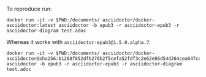 To reproduce run:

    docker run -it -v $PWD:/documents/ asciidoctor/docker-asciidoctor:latest asciidoctor -b epub3 -r asciidoctor-epub3 -r asciidoctor-diagram test.adoc

Whereas it works with `asciidoctor-epub3@1.5.0.alpha.7`:

    docker run -it -v $PWD:/documents/ asciidoctor/docker-asciidoctor@sha256:b1268f852dfb276b2f5cefa52fdf3c2e62e86d54d264cea647ccd713c92a7e66 asciidoctor -b epub3 -r asciidoctor-epub3 -r asciidoctor-diagram test.adoc

